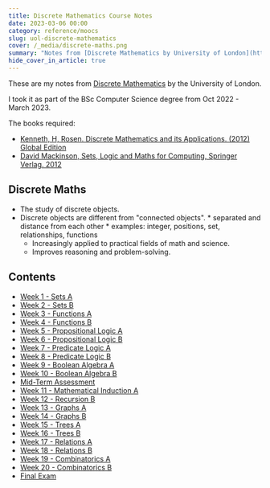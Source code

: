 ```yaml
---
title: Discrete Mathematics Course Notes
date: 2023-03-06 00:00
category: reference/moocs
slug: uol-discrete-mathematics
cover: /_media/discrete-maths.png
summary: "Notes from [Discrete Mathematics by University of London](https://www.coursera.org/learn/uol-discrete-mathematics)"
hide_cover_in_article: true
---
```


These are my notes from [Discrete Mathematics](https://www.coursera.org/learn/uol-discrete-mathematics/) by the University of London.

I took it as part of the BSc Computer Science degree from Oct 2022 - March 2023.

The books required:

- [Kenneth, H, Rosen. Discrete Mathematics and its Applications. (2012) Global Edition](https://www.amazon.com.au/Discrete-Mathematics-Applications-Kenneth-Rosen/dp/0072899050)
- [David Mackinson, Sets, Logic and Maths for Computing, Springer Verlag. 2012](https://www.amazon.com/Computing-Undergraduate-Topics-Computer-Science/dp/1447124995)

## Discrete Maths

* The study of discrete objects.
* Discrete objects are different from "connected objects".
        * separated and distance from each other
        * examples: integer, positions, set, relationships, functions
    * Increasingly applied to practical fields of math and science.
    * Improves reasoning and problem-solving.
 
## Contents

* [Week 1 - Sets A](week-1-sets-a.md)
* [Week 2 - Sets B](week-2-sets-b.md)
* [Week 3 - Functions A](week-3-functions-a.md)
* [Week 4 - Functions B](week-4-functions-b.md)
* [Week 5 - Propositional Logic A](week-5-propositional-logic-a.md)
* [Week 6 - Propositional Logic B](week-6-propositional-logic-b.md)
* [Week 7 - Predicate Logic A](week-7-predicate-logic-a.md)
* [Week 8 - Predicate Logic B](week-8-predicate-logic-b.md)
* [Week 9 - Boolean Algebra A](week-9-boolean-algebra-a.md)
* [Week 10 - Boolean Algebra B](week-10-boolean-algebra-b.md)
* [Mid-Term Assessment](mid-term-assessment.md)
* [Week 11 - Mathematical Induction A](week-11-mathematical-induction-a.md)
* [Week 12 - Recursion B](week-12-recursion-b.md)
* [Week 13 - Graphs A](week-13-graphs-a.md)
* [Week 14 - Graphs B](week-14-graphs-b.md)
* [Week 15 - Trees A](week-15-trees-a.md)
* [Week 16 - Trees B](week-16-trees-b.md)
* [Week 17 - Relations A](week-17-relations-a.md)
* [Week 18 - Relations B](week-18-relations-b.md)
* [Week 19 - Combinatorics A](week-19-combinatorics-a.md)
* [Week 20 - Combinatorics B](week-20-combinatorics-b.md)
* [Final Exam](final-exam.md)